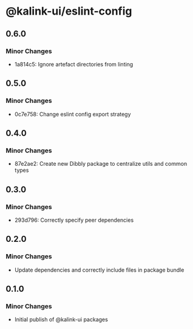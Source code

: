 # @kalink-ui/eslint-config

## 0.6.0

### Minor Changes

- 1a814c5: Ignore artefact directories from linting

## 0.5.0

### Minor Changes

- 0c7e758: Change eslint config export strategy

## 0.4.0

### Minor Changes

- 87e2ae2: Create new Dibbly package to centralize utils and common types

## 0.3.0

### Minor Changes

- 293d796: Correctly specify peer dependencies

## 0.2.0

### Minor Changes

- Update dependencies and correctly include files in package bundle

## 0.1.0

### Minor Changes

- Initial publish of @kalink-ui packages
